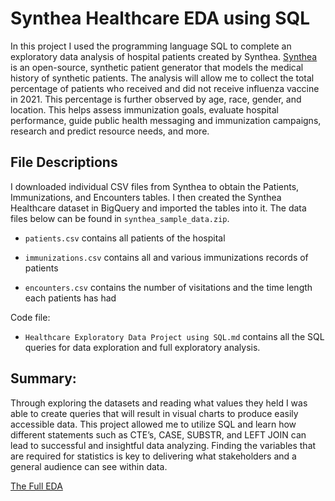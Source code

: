 # Synthea Healthcare EDA using SQL
In this project I used the programming language SQL to complete an exploratory data analysis of hospital patients created by Synthea. [Synthea](https://synthetichealth.github.io/synthea/) is an open-source, synthetic patient generator that models the medical history of synthetic patients.
The analysis will allow me to collect the total percentage of patients who received and did not receive influenza vaccine in 2021. This percentage is further observed by age, race, gender, and location. This helps assess immunization goals, evaluate hospital performance, guide public health messaging and immunization campaigns, research and predict resource needs, and more.

## File Descriptions

I downloaded individual CSV files from Synthea to obtain the Patients, Immunizations, and Encounters tables. I then created the Synthea Healthcare dataset in BigQuery and imported the tables into it. 
The data files below can be found in `synthea_sample_data.zip`. <br>

- `patients.csv` contains all patients of the hospital

- `immunizations.csv` contains all and various immunizations records of patients

- `encounters.csv` contains the number of visitations and the time length each patients has had

Code file:
- `Healthcare Exploratory Data Project using SQL.md` contains all the SQL queries for data exploration and full exploratory analysis. 

## Summary:
Through exploring the datasets and reading what values they held I was able to create queries that will result in visual charts to produce easily accessible data. This project allowed me to utilize SQL and learn how different statements such as CTE’s, CASE, SUBSTR, and LEFT JOIN can lead to successful and insightful data analyzing. Finding the variables that are required for statistics is key to delivering what stakeholders and a general audience can see within data.

[The Full EDA](https://cnormx.notion.site/Healthcare-Exploratory-Data-Project-using-SQL-0d53a78841754a6fb52cc4338fc577eb)
